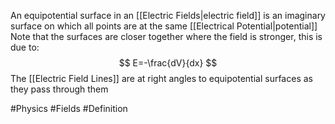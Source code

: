 An equipotential surface in an [[Electric Fields|electric field]] is an imaginary surface on which all points are at the same [[Electrical Potential|potential]]
Note that the surfaces are closer together where the field is stronger, this is due to:
$$
E=-\frac{dV}{dx}
$$
The [[Electric Field Lines]] are at right angles to equipotential surfaces as they pass through them

#Physics #Fields #Definition